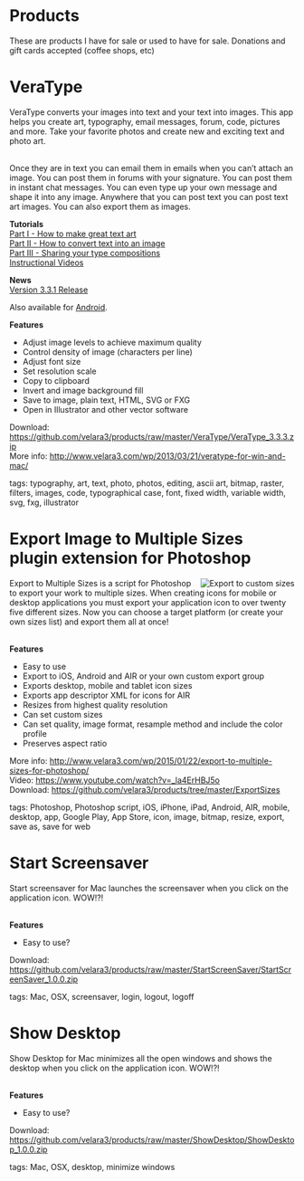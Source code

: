 # Products
These are products I have for sale or used to have for sale. Donations and gift cards accepted (coffee shops, etc)

<h1>VeraType</h1>
VeraType converts your images into text and your text into images. This app helps you create  art, typography, email messages, forum, code, pictures and more. Take your favorite photos and create new and exciting text and photo art.<br/><br/>

Once they are in text you can email them in emails when you can’t attach an image. You can post them in forums with your signature. You can post them in instant chat messages. You can even type up your own message and shape it into any image. Anywhere that you can post text you can post text art images. You can also export them as images.  

<strong>Tutorials</strong>  
<a href="http://www.velara3.com/wp/?p=170">Part I - How to make great text art</a>  
<a href="http://www.velara3.com/wp/?p=221">Part II - How to convert text into an image</a>  
<a href="http://www.velara3.com/wp/?p=223">Part III - Sharing your type compositions</a>  
<a title="Watch demos in HD" href="http://www.velara3.com/wp/2013/10/29/videos/" target="_blank">Instructional Videos</a>

<strong>News</strong>  
<a href="http://www.velara3.com/wp/2015/10/10/new-veratype-3-3-1-released/">Version 3.3.1 Release</a>

Also available for <a href="http://www.velara3.com/wp/?p=268">Android</a>.  

<strong>Features</strong>  
* Adjust image levels to achieve maximum quality
* Control density of image (characters per line)
* Adjust font size
* Set resolution scale
* Copy to clipboard
* Invert and image background fill
* Save to image, plain text, HTML, SVG or FXG
* Open in Illustrator and other vector software

Download: https://github.com/velara3/products/raw/master/VeraType/VeraType_3.3.3.zip  
More info: http://www.velara3.com/wp/2013/03/21/veratype-for-win-and-mac/  

tags: typography, art, text, photo, photos, editing, ascii art, bitmap, raster, filters, images, code, typographical case, font, fixed width, variable width, svg, fxg, illustrator

<h1>Export Image to Multiple Sizes plugin extension for Photoshop</h1>  
<img style="float:right" src="https://i2.wp.com/www.velara3.com/wp/wp-content/uploads/2015/01/Screen-Shot-2015-01-31-at-6.08.29-PM.png" alt="Export to custom sizes" />Export to Multiple Sizes is a script for Photoshop to export your work to multiple sizes. When creating icons for mobile or desktop applications you must export your application icon to over twenty five different sizes. Now you can choose a target platform (or create your own sizes list) and export them all at once!<br/><br/>

<strong>Features</strong>  
* Easy to use
* Export to iOS, Android and AIR or your own custom export group
* Exports desktop, mobile and tablet icon sizes
* Exports app descriptor XML for icons for AIR
* Resizes from highest quality resolution
* Can set custom sizes
* Can set quality, image format, resample method and include the color profile
* Preserves aspect ratio


More info: http://www.velara3.com/wp/2015/01/22/export-to-multiple-sizes-for-photoshop/  
Video: https://www.youtube.com/watch?v=_la4ErHBJ5o  
Download: https://github.com/velara3/products/tree/master/ExportSizes

tags: Photoshop, Photoshop script, iOS, iPhone, iPad, Android, AIR, mobile, desktop, app, Google Play, App Store, icon, image, bitmap, resize, export, save as, save for web


<h1>Start Screensaver</h1>  
Start screensaver for Mac launches the screensaver when you click on the application icon. WOW!?!<br/><br/>

<strong>Features</strong>  
* Easy to use?

Download:  
https://github.com/velara3/products/raw/master/StartScreenSaver/StartScreenSaver_1.0.0.zip

tags: Mac, OSX, screensaver, login, logout, logoff


<h1>Show Desktop</h1>  
Show Desktop for Mac minimizes all the open windows and shows the desktop when you click on the application icon. WOW!?!<br/><br/>

<strong>Features</strong>  
* Easy to use?

Download:  
https://github.com/velara3/products/raw/master/ShowDesktop/ShowDesktop_1.0.0.zip

tags: Mac, OSX, desktop, minimize windows
